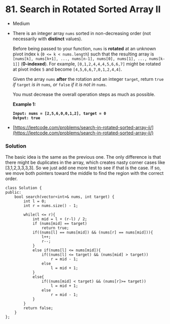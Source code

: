 # 81. Search in Rotated Sorted Array II

* Medium
*   There is an integer array `nums` sorted in non-decreasing order (not necessarily with **distinct** values).

    Before being passed to your function, `nums` is **rotated** at an unknown pivot index `k` (`0 <= k < nums.length`) such that the resulting array is `[nums[k], nums[k+1], ..., nums[n-1], nums[0], nums[1], ..., nums[k-1]]` (**0-indexed**). For example, `[0,1,2,4,4,4,5,6,6,7]` might be rotated at pivot index `5` and become `[4,5,6,6,7,0,1,2,4,4]`.

    Given the array `nums` **after** the rotation and an integer `target`, return `true` _if_ `target` _is in_ `nums`_, or_ `false` _if it is not in_ `nums`_._

    You must decrease the overall operation steps as much as possible.

    &#x20;

    **Example 1:**

    <pre><code><strong>Input: nums = [2,5,6,0,0,1,2], target = 0
    </strong><strong>Output: true
    </strong></code></pre>
* [https://leetcode.com/problems/search-in-rotated-sorted-array-ii/](https://leetcode.com/problems/search-in-rotated-sorted-array-ii/)

### Solution&#x20;

The basic idea is the same as the previous one. The only difference is that there might be duplicates in the array, which creates nasty corner cases like \[3,1,2,3,3,3,3]. So we just add one more test to see if that is the case. If so, we move both pointers toward the middle to find the region with the correct order.&#x20;

```
class Solution {
public:
    bool search(vector<int>& nums, int target) {
        int l = 0;
        int r = nums.size() - 1;
        
        while(l <= r){
            int mid = l + (r-l) / 2;
            if (nums[mid] == target)
                return true;
            if((nums[l] == nums[mid]) && (nums[r] == nums[mid])){
                l++;
                r--;
            }
            else if(nums[l] <= nums[mid]){
                if((nums[l] <= target) && (nums[mid] > target))
                    r = mid - 1;
                else
                    l = mid + 1;
            }
            else{
                if((nums[mid] < target) && (nums[r]>= target))
                    l = mid + 1;
                else
                    r = mid - 1;
            }
        }
        return false;
    }
};
```
